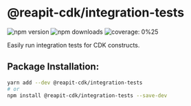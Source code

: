 # @reapit-cdk/integration-tests


![npm version](https://img.shields.io/npm/v/@reapit-cdk/integration-tests) ![npm downloads](https://img.shields.io/npm/dm/@reapit-cdk/integration-tests) ![coverage: 0%25](https://img.shields.io/badge/coverage-0%25-red)

Easily run integration tests for CDK constructs.

## Package Installation:

```sh
yarn add --dev @reapit-cdk/integration-tests
# or
npm install @reapit-cdk/integration-tests --save-dev
```